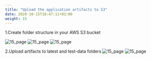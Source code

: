 ```yaml
---
title: "Upload the application artifacts to S3"
date: 2020-10-15T18:47:11+03:00
weight: 15
---
```

1\.Create folder structure in your AWS S3 bucket

![15_page](/images/module1/15_page.png)
![15_page](/images/module1/16_page.png)
![15_page](/images/module1/17_page.png)

2\.Upload artifacts to latest and test-data folders
![15_page](/images/module1/19_page.png)
![15_page](/images/module1/20_page.png)
